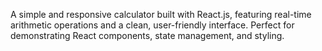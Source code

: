 A simple and responsive calculator built with React.js, featuring real-time arithmetic operations and a clean, user-friendly interface. Perfect for demonstrating React components, state management, and styling.
